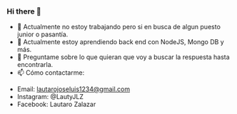 ### Hi there 👋


- 🔭 Actualmente no estoy trabajando pero si en busca de algun puesto junior o pasantía. 
- 🌱 Actualmente estoy aprendiendo back end con NodeJS, Mongo DB y más.
- 💬 Preguntame sobre lo que quieran que voy a buscar la respuesta hasta encontrarla.
- 📫 Cómo contactarme: </br>
* Email: lautarojoseluis1234@gmail.com </br>
* Instagram: @LautyJLZ </br>
* Facebook: Lautaro Zalazar

<!--
**LautaroJLZ/LautaroJLZ** is a ✨ _special_ ✨ repository because its `README.md` (this file) appears on your GitHub profile.

Here are some ideas to get you started:

- 🔭 I’m currently working on ...
- 🌱 I’m currently learning ...
- 👯 I’m looking to collaborate on ...
- 🤔 I’m looking for help with ...
- 💬 Ask me about ...
- 📫 How to reach me: ...
- 😄 Pronouns: ...
- ⚡ Fun fact: ...
-->
